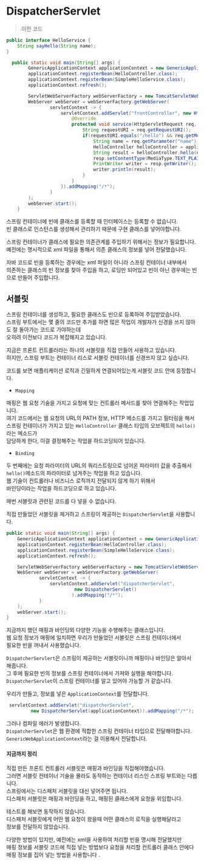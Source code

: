 # DispatcherServlet  
> 이전 코드  
```java
public interface HelloService {
    String sayHello(String name);
}
```
```java
  public static void main(String[] args) {
        GenericApplicationContext applicationContext = new GenericApplicationContext();
        applicationContext.registerBean(HelloController.class);
        applicationContext.registerBean(SimpleHelloService.class);
        applicationContext.refresh();

        ServletWebServerFactory webServerFactory = new TomcatServletWebServerFactory();
        WebServer webServer = webServerFactory.getWebServer(
                servletContext -> {
                    servletContext.addServlet("frontController", new HttpServlet() {
                        @Override
                        protected void service(HttpServletRequest req, HttpServletResponse resp) throws ServletException, IOException {
                            String requestURI = req.getRequestURI();
                            if(requestURI.equals("/hello") && req.getMethod().equals(HttpMethod.GET.name())){
                                String name = req.getParameter("name");
                                HelloController helloController = applicationContext.getBean(HelloController.class);
                                String result = helloController.hello(name);
                                resp.setContentType(MediaType.TEXT_PLAIN_VALUE);
                                PrintWriter writer = resp.getWriter();
                                writer.println(result);
                            } 
                        }
                    }).addMapping("/*");
                }
        );
        webServer.start();
    }
   ```  
스프링 컨테이너에 빈에 클래스를 등록할 때 인터페이스는 등록할 수 없습니다.  
빈 클래스로 인스턴스를 생성해서 관리하기 때문에 구현 클래스를 넣어야합니다.  
  
스프링 컨테이너가 클래스에 필요한 의존관계를 주입하기 위해서는 정보가 필요합니다.  
예전에는 명시적으로 xml 파일을 통해서 의존 클래스의 정보를 넣어 전달했습니다.  
  
자바 코드로 빈을 등록하는 경우에는 xml 파일이 아니라 스프링 컨테이너 내부에서  
의존하는 클래스의 빈 정보를 찾아 주입을 하고, 로딩만 되어있고 빈이 아닌 경우에는 빈으로 만들어 주입합니다.  
  
## 서블릿  
스프링 컨테이너를 생성하고, 필요한 클래스도 빈으로 등록하여 주입받았습니다.  
스프링 부트에서는 몇 줄의 코드만 추가를 하면 많은 작업이 개발자가 신경을 쓰지 않아도 잘 돌아가는 코드로 가야하는데  
오히려 이전보다 코드가 복잡해지고 있습니다.  
  
지금은 프론트 컨트롤러라는 하나의 서블릿을 직접 만들어 사용하고 있습니다.  
하지만, 스프링 부트는 컨테이너 리스로 서블릿 컨테이너를 신경쓰지 않고 싶습니다.  
  
코드를 보면 애플리케이션 로직과 긴밀하게 연결되어있는게 서블릿 코드 안에 등장합니다.  
+ `Mapping`  

매핑은 웹 요청 기술을 가지고 요청에 맞는 컨트롤러 메서드를 찾아 연결해주는 작업입니다.  
여기 코드에서는 웹 요청의 URL의 PATH 정보, HTTP 메소드를 가지고 필터링을 해서  
스프링 컨테이너가 가지고 있는 `HelloController` 클래스 타입의 오브젝트의 `hello()`라는 메소드가   
담당하게 한다, 이걸 결정해주는 작업을 하드코딩되어 있습니다.  
+ `Binding`  

두 번째에는 요청 파라미터의 URL의 쿼리스트링으로 넘어온 파라미터 값을 추출해서  
`hello()`메소드의 파라미터로 넘겨주는 작업을 하고 있습니다.  
웹 기술이 컨트롤러나 비즈니스 로직까지 전달되지 않게 하기 위해서  
바인딩이라는 작업을 하드코딩으로 하고 있습니다.  
  
매번 서블릿과 관련된 코드를 다 넣을 수 없습니다.  
  
직접 만들었던 서블릿을 제거하고 스프링이 제공하는 `DispatcherServlet`을 사용합니다.  
```java
public static void main(String[] args) {
    GenericApplicationContext applicationContext = new GenericApplicationContext();
    applicationContext.registerBean(HelloController.class);
    applicationContext.registerBean(SimpleHelloService.class);
    applicationContext.refresh();

    ServletWebServerFactory webServerFactory = new TomcatServletWebServerFactory();
    WebServer webServer = webServerFactory.getWebServer(
            servletContext -> {
                servletContext.addServlet("dispatcherServlet",
                         new DispatcherServlet()
                        ).addMapping("/*");
            }
    );
    webServer.start();
}
```  
  
지금까지 했던 매핑과 바인딩외 다양한 기능을 수행해주는 클래스입니다.  
웹 요청 정보가 매핑에 일치하면 우리가 만들었던 서블릿은 스프링 컨테이너에서  
필요한 빈을 꺼내서 사용했습니다.  
  
`DispatcherServlert`은 스프링이 제공하는 서블릿이니까 매핑이나 바인딩은 알아서 해줍니다.  
그 후에 필요한 빈의 정보를 스프링 컨테이너에서 가져와 실행을 해야합니다.  
`DispatcherServlet`이 스프링 컨테이너를 알고 있어야 가능할 거 같습니다.  
  
우리가 만들고, 정보를 넣은 `ApplicationContext`를 전달합니다.  
```java
 servletContext.addServlet("dispatcherServlet",
         new DispatcherServlet(applicationContext)).addMapping("/*");
```  

그러나 컴파일 에러가 발생합니다.  
`DispatcherServlet`은 웹 환경에 적합한 스프링 컨테이너 타입으로 전달해야합니다.  
`GenericWebApplicationContext`라는 걸 이용해서 전달합니다.  
  
#### 지금까지 정리  
직접 만든 프론트 컨트롤러 서블릿은 매핑과 바인딩을 직접해야했습니다.  
그러면 서블릿 컨테이너 기술을 몰라도 동작하는 컨테이너 리스인 스프링 부트와는 다릅니다.  
스프링에서는 디스패처 서블릿을 대신 넣어주면 됩니다.  
디스패처 서블릿은 매핑과 바인딩을 하고, 매핑된 클래스에게 요청을 위임합니다.  
 
테스트를 해보면 동작하지 않습니다.  
디스패처 서블릿에게 어떤 웹 요청이 왔을때 어떤 클래스의 로직을 실행해달라고  
정보를 전달하지 않았습니다.  
  
다양한 방법이 있지만, 예전에는 xml을 사용하여 처리할 빈을 명시해 전달했지만  
매핑 정보를 서블릿 코드에 직접 넣는 방법보다 요청을 처리할 컨트롤러 클래스 안에다  
매핑 정보를 집어 넣는 방법을 사용합니다 .
